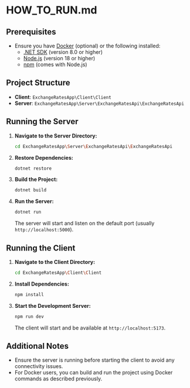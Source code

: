 # HOW_TO_RUN.md

## Prerequisites
- Ensure you have [Docker](https://www.docker.com/products/docker-desktop) (optional) or the following installed:
  - [.NET SDK](https://dotnet.microsoft.com/download) (version 8.0 or higher)
  - [Node.js](https://nodejs.org/) (version 18 or higher)
  - [npm](https://www.npmjs.com/) (comes with Node.js)

## Project Structure
- **Client**: `ExchangeRatesApp\Client\Client`
- **Server**: `ExchangeRatesApp\Server\ExchangeRatesApi\ExchangeRatesApi`

## Running the Server

1. **Navigate to the Server Directory:**
   ```sh
   cd ExchangeRatesApp\Server\ExchangeRatesApi\ExchangeRatesApi
   ```

2. **Restore Dependencies:**
   ```sh
   dotnet restore
   ```

3. **Build the Project:**
   ```sh
   dotnet build
   ```

4. **Run the Server:**
   ```sh
   dotnet run
   ```
   The server will start and listen on the default port (usually `http://localhost:5000`).

## Running the Client

1. **Navigate to the Client Directory:**
   ```sh
   cd ExchangeRatesApp\Client\Client
   ```

2. **Install Dependencies:**
   ```sh
   npm install
   ```

3. **Start the Development Server:**
   ```sh
   npm run dev
   ```
   The client will start and be available at `http://localhost:5173`.

## Additional Notes

- Ensure the server is running before starting the client to avoid any connectivity issues.
- For Docker users, you can build and run the project using Docker commands as described previously.
